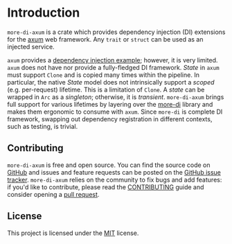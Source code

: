 # Introduction

`more-di-axum` is a crate which provides dependency injection (DI) extensions for the [axum](https://crates.io/crates/axum)
web framework. Any `trait` or `struct` can be used as an injected service.

`axum` provides a [dependency injection example](https://github.com/tokio-rs/axum/blob/main/examples/error-handling-and-dependency-injection/src/main.rs); however, it is very limited. `axum` does not have nor provide a
fully-fledged DI framework. _State_ in `axum` must support `Clone` and is copied many times within the pipeline. In particular,
the native _State_ model does not intrinsically support a _scoped_ (e.g. per-request) lifetime. This is a limitation of
`Clone`. A _state_ can be wrapped in `Arc` as a _singleton_; otherwise, it is _transient_. `more-di-axum` brings full support
for various lifetimes by layering over the [more-di](https://crates.io/crates/more-di) library and makes them ergonomic to
consume with `axum`. Since `more-di` is complete DI framework, swapping out dependency registration in different contexts,
such as testing, is trivial.

## Contributing

`more-di-axum` is free and open source. You can find the source code on [GitHub](https://github.com/commonsensesoftware/more-rs-di-axum)
and issues and feature requests can be posted on the [GitHub issue tracker](https://github.com/commonsensesoftware/more-rs-di-axum/issues).
`more-di-axum` relies on the community to fix bugs and add features: if you'd like to contribute, please read the
[CONTRIBUTING](https://github.com/commonsensesoftware/more-rs-di-axum/blob/main/CONTRIBUTING.md) guide and consider opening
a [pull request](https://github.com/commonsensesoftware/more-rs-di-axum/pulls).

## License

This project is licensed under the [MIT](https://github.com/commonsensesoftware/more-rs-di-axum/blob/main/LICENSE) license.